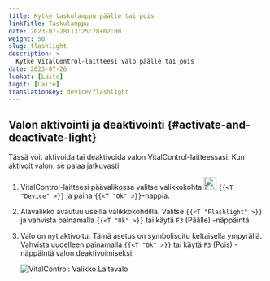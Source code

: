 ```yaml
---
title: Kytke taskulamppu päälle tai pois
linkTitle: Taskulamppu
date: 2023-07-28T13:25:28+02:00
weight: 50
slug: flashlight
description: >
  Kytke VitalControl-laitteesi valo päälle tai pois
date: 2023-07-26
luokat: [Laite]
tagit: [Laite]
translationKey: device/flashlight
---
```

## Valon aktivointi ja deaktivointi {#activate-and-deactivate-light}

Tässä voit aktivoida tai deaktivoida valon VitalControl-laitteessasi. Kun aktivoit valon, se palaa jatkuvasti.

1. VitalControl-laitteesi päävalikossa valitse valikkokohta <img src="/icons/device.svg" width="25" align="bottom" alt="Laite" /> `{{<T "Device" >}}` ja paina `{{<T "Ok" >}}`-nappia.

2. Alavalikko avautuu useilla valikkokohdilla. Valitse `{{<T "Flashlight" >}}` ja vahvista painamalla `{{<T "Ok" >}}` tai käytä `F3` (Päälle) -näppäintä.

3. Valo on nyt aktivoitu. Tämä asetus on symbolisoitu keltaisella ympyrällä. Vahvista uudelleen painamalla `{{<T "Ok" >}}` tai käytä `F3` (Pois) -näppäintä valon deaktivoimiseksi.

   ![VitalControl: Valikko Laitevalo](../images/light.png "Aktivoi ja deaktivoi valo")
